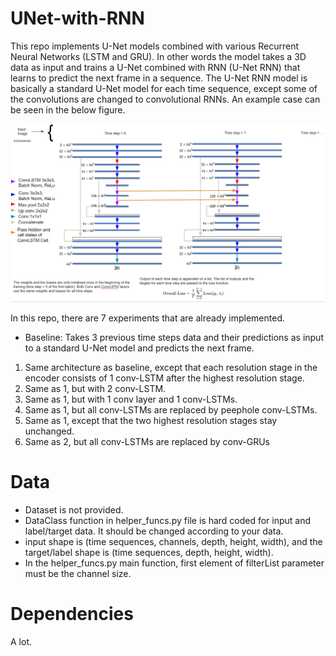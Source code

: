 # UNet-with-RNN

This repo implements U-Net models combined with various Recurrent Neural Networks (LSTM and GRU). In other words the model takes a 3D data as input and trains a U-Net combined with RNN (U-Net RNN) that learns to predict the next frame in a sequence. The U-Net RNN model is basically a standard U-Net model for each time sequence, except some of the convolutions are changed to convolutional RNNs. An example case can be seen in the below figure. 

![image](https://github.com/cemdaloglu/UNet-with-RNN/blob/main/image.png)

In this repo, there are 7 experiments that are already implemented.

- Baseline: Takes 3 previous time steps data and their predictions as input to a standard U-Net model and predicts the next frame.
1. Same architecture as baseline, except that each resolution stage in the encoder consists of 1 conv-LSTM after the highest resolution stage.
2. Same as 1, but with 2 conv-LSTM.
3. Same as 1, but with 1 conv layer and 1 conv-LSTMs.
4. Same as 1, but all conv-LSTMs are replaced by peephole conv-LSTMs.
5. Same as 1, except that the two highest resolution stages stay unchanged.
6. Same as 2, but all conv-LSTMs are replaced by conv-GRUs

# Data

- Dataset is not provided.
- DataClass function in helper_funcs.py file is hard coded for input and label/target data. It should be changed according to your data.
- input shape is (time sequences, channels, depth, height, width), and the target/label shape is (time sequences, depth, height, width).
- In the helper_funcs.py main function, first element of filterList parameter must be the channel size.

# Dependencies

A lot.
